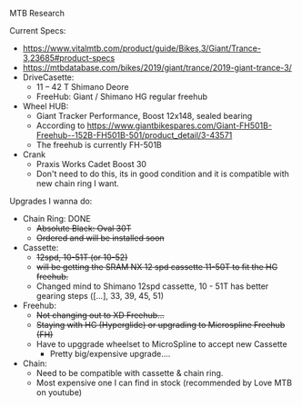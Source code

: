 MTB Research

Current Specs:

* https://www.vitalmtb.com/product/guide/Bikes,3/Giant/Trance-3,23685#product-specs
* https://mtbdatabase.com/bikes/2019/giant/trance/2019-giant-trance-3/
* DriveCasette:
	- 11 – 42 T Shimano Deore
	- FreeHub: Giant / Shimano HG regular freehub
* Wheel HUB:
	- Giant Tracker Performance, Boost 12x148, sealed bearing
	- According to https://www.giantbikespares.com/Giant-FH501B-Freehub--152B-FH501B-501/product_detail/3-43571
	- The freehub is currently FH-501B
* Crank
	- Praxis Works Cadet Boost 30
	- Don't need to do this, its in good condition and it is compatible with new chain ring I want.


Upgrades I wanna do:

* Chain Ring: DONE
	- ~~Absolute Black: Oval 30T~~
	- ~~Ordered and will be installed soon~~
* Cassette:
	- ~~12spd, 10-51T (or 10-52)~~
	- ~~will be getting the SRAM NX 12 spd cassette 11-50T to fit the HG freehub.~~
	- Changed mind to Shimano 12spd cassette, 10 - 51T has better gearing steps ([...], 33, 39, 45, 51)
* Freehub:
	- ~~Not changing out to XD Freehub…~~
	- ~~Staying with HG (Hyperglide) or upgrading to Microspline Freehub (FH)~~
	- Have to upggrade wheelset to MicroSpline to accept new Cassette
	  - Pretty big/expensive upgrade....
* Chain:
	- Need to be compatible with cassette & chain ring.
	- Most expensive one I can find in stock (recommended by Love MTB on youtube)
